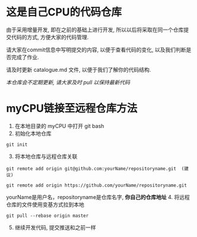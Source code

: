 # 这是自己CPU的代码仓库
由于采用增量开发, 即在之前的基础上进行开发, 所以以后将采取在同一个仓库提交代码的方式, 方便大家的代码管理.

请大家在commit信息中写明提交的内容, 以便于查看代码的变化, 以及我们判断是否完成了作业.

请及时更新 catalogue.md 文件, 以便于我们了解你的代码结构.


*本仓库会不定期更新, 请大家及时 pull 以保持最新代码*

# myCPU链接至远程仓库方法
1. 在本地目录的 myCPU 中打开 git bash
2. 初始化本地仓库
```shell
git init
```
3. 将本地仓库与远程仓库关联
```shell
git remote add origin git@github.com:yourName/repositoryname.git  (建议)

git remote add origin https://github.com/yourName/repositoryname.git
```
yourName是用户名，repositoryname是仓库名字, **你自己的仓库地址**
4. 将远程仓库的文件使用变基方式拉到本地
```shell
git pull --rebase origin master
```
5. 继续开发代码, 提交推送和之前一样